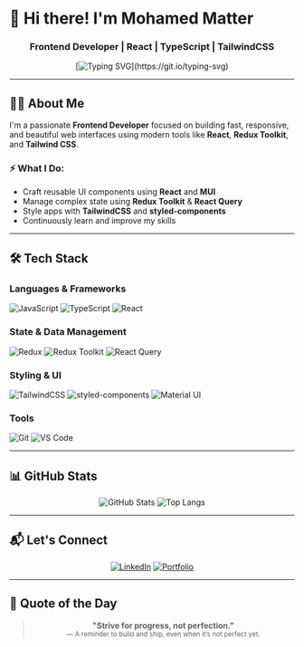 # 👋 Hi there! I'm Mohamed Matter

<div align="center">

### Frontend Developer | React | TypeScript | TailwindCSS

[![Typing SVG](https://readme-typing-svg.herokuapp.com?font=Fira+Code&pause=1000&color=38BDF8&width=435&lines=Frontend+Developer;React+Specialist;JavaScript+%26+TypeScript+Lover;Building+Beautiful+UIs!)](https://git.io/typing-svg)

</div>

---

## 🧑‍💻 About Me

I'm a passionate **Frontend Developer** focused on building fast, responsive, and beautiful web interfaces using modern tools like **React**, **Redux Toolkit**, and **Tailwind CSS**.

### ⚡ What I Do:
- Craft reusable UI components using **React** and **MUI**
- Manage complex state using **Redux Toolkit** & **React Query**
- Style apps with **TailwindCSS** and **styled-components**
- Continuously learn and improve my skills

---

## 🛠️ Tech Stack

### Languages & Frameworks
![JavaScript](https://img.shields.io/badge/-JavaScript-F7DF1E?style=flat-square&logo=javascript&logoColor=black)
![TypeScript](https://img.shields.io/badge/-TypeScript-3178C6?style=flat-square&logo=typescript&logoColor=white)
![React](https://img.shields.io/badge/-React-20232A?style=flat-square&logo=react&logoColor=61DAFB)

### State & Data Management
![Redux](https://img.shields.io/badge/-Redux-593D88?style=flat-square&logo=redux&logoColor=white)
![Redux Toolkit](https://img.shields.io/badge/-Redux%20Toolkit-764ABC?style=flat-square&logo=redux&logoColor=white)
![React Query](https://img.shields.io/badge/-React%20Query-FF4154?style=flat-square&logo=reactquery&logoColor=white)

### Styling & UI
![TailwindCSS](https://img.shields.io/badge/-TailwindCSS-38BDF8?style=flat-square&logo=tailwind-css&logoColor=white)
![styled-components](https://img.shields.io/badge/-styled--components-DB7093?style=flat-square&logo=styled-components&logoColor=white)
![Material UI](https://img.shields.io/badge/-MUI-007FFF?style=flat-square&logo=mui&logoColor=white)

### Tools
![Git](https://img.shields.io/badge/-Git-F05032?style=flat-square&logo=git&logoColor=white)
![VS Code](https://img.shields.io/badge/-VS%20Code-007ACC?style=flat-square&logo=visual-studio-code&logoColor=white)

---

## 📊 GitHub Stats

<div align="center">

![GitHub Stats](https://github-readme-stats.vercel.app/api?username=MohamedMatter2000&show_icons=true&theme=tokyonight)
![Top Langs](https://github-readme-stats.vercel.app/api/top-langs/?username=MohamedMatter2000&layout=compact&theme=tokyonight)

</div>

---

## 📬 Let's Connect

<div align="center">

[![LinkedIn](https://img.shields.io/badge/-LinkedIn-0077B5?style=flat-square&logo=linkedin&logoColor=white)](https://www.linkedin.com/)
[![Portfolio](https://img.shields.io/badge/-Portfolio-000?style=flat-square&logo=vercel&logoColor=white)](https://your-portfolio-link.com)

</div>

---

## 🌟 Quote of the Day

<div align="center">

> **"Strive for progress, not perfection."**  
> <sub>— A reminder to build and ship, even when it’s not perfect yet.</sub>

</div>
